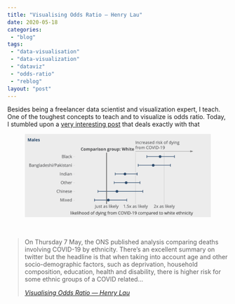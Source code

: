 ```yaml
---
title: "Visualising Odds Ratio — Henry Lau"
date: 2020-05-18
categories: 
 - "blog"
tags: 
 - "data-visualisation"
 - "data-visualization"
 - "dataviz"
 - "odds-ratio"
 - "reblog"
layout: "post"
---
```


<!-- wp:paragraph -->
Besides being a freelancer data scientist and visualization expert, I teach. One of the toughest concepts to teach and to visualize is odds ratio. Today, I stumbled upon a [very interesting post](https://www.henrylau.co.uk/2020/05/10/visualising-odds-ratios/) that deals exactly with that


<!-- /wp:paragraph -->

<!-- wp:paragraph -->

<!-- /wp:paragraph -->

<!-- wp:image {"id":3272,"sizeSlug":"large"} -->
<figure class="wp-block-image size-large"><img src="/assets/img/2020/05/image.png" alt="" class="wp-image-3272"></figure>
<!-- /wp:image -->

<!-- wp:paragraph -->

<!-- /wp:paragraph -->

<!-- wp:image -->
<figure class="wp-block-image"><img src="https://i2.wp.com/raw.githubusercontent.com/henryjameslau/henryjameslau.github.io/master/_media/annotation.png?quality=80&amp;ssl=1&amp;strip=info&amp;w=1600" alt=""></figure>
<!-- /wp:image -->

<!-- wp:quote -->
> On Thursday 7 May, the ONS published analysis comparing deaths involving COVID-19 by ethnicity. There’s an excellent summary on twitter but the headline is that when taking into account age and other socio-demographic factors, such as deprivation, household composition, education, health and disability, there is higher risk for some ethnic groups of a COVID related…
> 
> <cite><a href="http://www.henrylau.co.uk/2020/05/10/visualising-odds-ratios/">Visualising Odds Ratio — Henry Lau</a></cite>

<!-- /wp:quote -->
